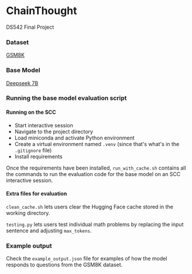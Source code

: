 # ChainThought
DS542 Final Project

### Dataset

[GSM8K](https://github.com/openai/grade-school-math)

### Base Model

[Deepseek 7B](https://github.com/deepseek-ai/deepseek-LLM)

### Running the base model evaluation script

#### Running on the SCC

- Start interactive session
- Navigate to the project directory
- Load miniconda and activate Python environment
- Create a virtual environment named `.venv` (since that's what's in the `.gitignore` file)
- Install requirements

Once the requirements have been installed, `run_with_cache.sh` contains all the commands to run the evaluation code for the base model on an SCC interactive session.

#### Extra files for evaluation

`clean_cache.sh` lets users clear the Hugging Face cache stored in the working directory.

`testing.py` lets users test individual math problems by replacing the input sentence and adjusting `max_tokens`.

### Example output

Check the `example_output.json` file for examples of how the model responds to questions from the GSM8K dataset.
